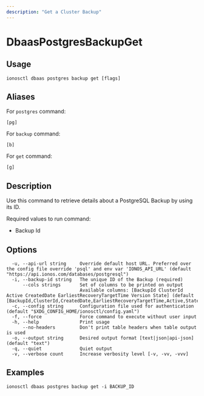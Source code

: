```yaml
---
description: "Get a Cluster Backup"
---
```


# DbaasPostgresBackupGet

## Usage

```text
ionosctl dbaas postgres backup get [flags]
```

## Aliases

For `postgres` command:

```text
[pg]
```

For `backup` command:

```text
[b]
```

For `get` command:

```text
[g]
```

## Description

Use this command to retrieve details about a PostgreSQL Backup by using its ID.

Required values to run command:

* Backup Id

## Options

```text
  -u, --api-url string     Override default host URL. Preferred over the config file override 'psql' and env var 'IONOS_API_URL' (default "https://api.ionos.com/databases/postgresql")
  -i, --backup-id string   The unique ID of the Backup (required)
      --cols strings       Set of columns to be printed on output 
                           Available columns: [BackupId ClusterId Active CreatedDate EarliestRecoveryTargetTime Version State] (default [BackupId,ClusterId,CreatedDate,EarliestRecoveryTargetTime,Active,State])
  -c, --config string      Configuration file used for authentication (default "$XDG_CONFIG_HOME/ionosctl/config.yaml")
  -f, --force              Force command to execute without user input
  -h, --help               Print usage
      --no-headers         Don't print table headers when table output is used
  -o, --output string      Desired output format [text|json|api-json] (default "text")
  -q, --quiet              Quiet output
  -v, --verbose count      Increase verbosity level [-v, -vv, -vvv]
```

## Examples

```text
ionosctl dbaas postgres backup get -i BACKUP_ID
```

